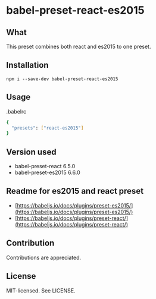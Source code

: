babel-preset-react-es2015
======

What
------
This preset combines both react and es2015 to one preset.


Installation
------
```
npm i --save-dev babel-preset-react-es2015
```

Usage
------
.babelrc
```bash
{
  "presets": ["react-es2015"]
}
```

Version used
------
* babel-preset-react 6.5.0
* babel-preset-es2015 6.6.0

Readme for es2015 and react preset
------

* [https://babeljs.io/docs/plugins/preset-es2015/](https://babeljs.io/docs/plugins/preset-es2015/)
* [https://babeljs.io/docs/plugins/preset-react/](https://babeljs.io/docs/plugins/preset-react/)

Contribution
------
Contributions are appreciated.

License
------
MIT-licensed. See LICENSE.

